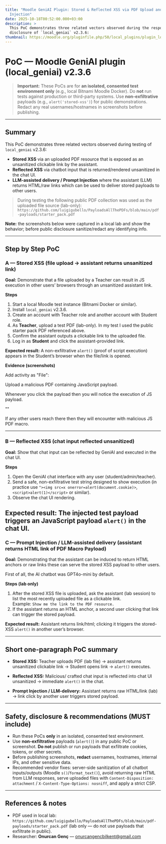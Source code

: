 ```yaml
---
title: "Moodle GeniAI Plugin: Stored & Reflected XSS via PDF Upload and Prompt
  Injection"
date: 2025-10-18T00:52:00.000+03:00
description: >
  This PoC demonstrates three related vectors observed during the responsible
  disclosure of `local_geniai` v2.3.6:
thumbnail: https://moodle.org/pluginfile.php/50/local_plugins/plugin_logo/3267/icon.png?preview=thumb
---
```

# PoC — Moodle GeniAI plugin (local_geniai) v2.3.6

> **Important:** These PoCs are for **an isolated, consented test environment only** (e.g., local Bitnami Moodle Docker). Do **not** run tests against production or third-party systems. Use **non-exfiltrative** payloads (e.g., `alert('stored-xss')`) for public demonstrations. Redact any real usernames/hostnames in screenshots before publishing.

---

## Summary
This PoC demonstrates three related vectors observed during testing of `local_geniai` v2.3.6:

- **Stored XSS** via an uploaded PDF resource that is exposed as an unsanitized clickable link by the assistant.  
- **Reflected XSS** via chatbot input that is returned/rendered unsanitized in the chat UI.  
- **LLM-assisted delivery / Prompt Injection** where the assistant (LLM) returns HTML/raw links which can be used to deliver stored payloads to other users.

> During testing the following public PDF collection was used as the uploaded file source (lab-only):
> `https://github.com/luigigubello/PayloadsAllThePDFs/blob/main/pdf-payloads/starter_pack.pdf`

**Note:** the screenshots below were captured in a local lab and show the behavior; before public disclosure sanitize/redact any identifying info.

---

## Step by Step PoC

### A — Stored XSS (file upload → assistant returns unsanitized link)
**Goal:** Demonstrate that a file uploaded by a Teacher can result in JS execution in other users’ browsers through an unsanitized assistant link.

**Steps**
1. Start a local Moodle test instance (Bitnami Docker or similar).  
2. Install `local_geniai` v2.3.6.  
3. Create an account with Teacher role and another account with Student role.  
4. As **Teacher**, upload a test PDF (lab-only). In my test I used the public starter pack PDF referenced above.  
5. Confirm the assistant outputs a clickable link to the uploaded file.  
6. Log in as **Student** and click the assistant-provided link.

**Expected result:** A non-exfiltrative `alert()` (proof of script execution) appears in the Student’s browser when the file/link is opened.

**Evidence (screenshots)**

Add activity as "File":

Upload a malicious PDF containing JavaScript payload.

Whenever you click the payload then you will notice the execution of JS payload.

"<script>alert(1)</script>" 

If any other users reach there then they will encounter with malicious JS PDF macro.

---

### B — Reflected XSS (chat input reflected unsanitized)
**Goal:** Show that chat input can be reflected by GeniAI and executed in the chat UI.

**Steps**
1. Open the GeniAI chat interface with any user (student/admin/teacher).  
2. Send a safe, non-exfiltrative test string designed to show execution (in practice use `"><img src=x onerror=alert(document.cookie)>`, `<script>alert(1)</script>` or similar).  
3. Observe the chat UI rendering.

**Expected result:** The injected test payload triggers an JavaScript payload `alert()` in the chat UI.
---

### C — Prompt Injection / LLM-assisted delivery (assistant returns HTML link of PDF Macro Payload)
**Goal:** Demonstrating that the assistant can be induced to return HTML anchors or raw links these can serve the stored XSS payload to other users.

First of all, the AI chatbot was GPT4o-mini by default. 

**Steps (lab only)**
1. After the stored XSS file is uploaded, ask the assistant (lab session) to list the most recently uploaded file as a clickable link.  
   Example: `Show me the link to the PDF resource.`  
2. If the assistant returns an HTML anchor, a second user clicking that link can trigger the stored payload.

**Expected result:** Assistant returns link/html; clicking it triggers the stored-XSS `alert()` in another user’s browser.

---

## Short one-paragraph PoC summary

- **Stored XSS:** Teacher uploads PDF (lab file) → assistant returns unsanitized clickable link → Student opens link → `alert()` executes.  

- **Reflected XSS:** Malicious/ crafted chat input is reflected into chat UI unsanitized → immediate `alert()` in the chat.  

- **Prompt Injection / LLM-delivery:** Assistant returns raw HTML/link (lab) → link click by another user triggers stored payload.

---

## Safety, disclosure & recommendations (MUST include)
- Run these PoCs **only** in an isolated, consented test environment.  
- Use **non-exfiltrative** payloads (`alert()`) in any public PoC or screenshot. **Do not** publish or run payloads that exfiltrate cookies, tokens, or other secrets.  
- Before publishing screenshots, **redact** usernames, hostnames, internal IPs, and other sensitive data.  
- Recommended vendor fixes: server-side sanitization of all chatbot inputs/outputs (Moodle `s()`/`format_text()`), avoid returning raw HTML from LLM responses, serve uploaded files with `Content-Disposition: attachment` / `X-Content-Type-Options: nosniff`, and apply a strict CSP.

---

## References & notes
- PDF used in local lab: `https://github.com/luigigubello/PayloadsAllThePDFs/blob/main/pdf-payloads/starter_pack.pdf` (lab only — do not use payloads that exfiltrate in public).  
- Researcher: **Onurcan Genç** — onurcangencbilkent@gmail.com
